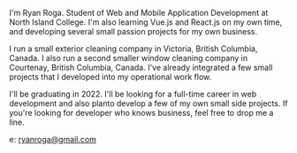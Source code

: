 I'm Ryan Roga. Student of Web and Mobile Application Development at North Island College. I'm also learning Vue.js and React.js on my own time, and developing several small passion projects for my own business.

I run a small exterior cleaning company in Victoria, British Columbia, Canada. I also run a second smaller window cleaning company in Courtenay, British Columbia, Canada. I've already integrated a few small projects that I developed into my operational work flow.

I'll be graduating in 2022. I'll be looking for a full-time career in web development and also planto develop a few of my own small side projects. If you're looking for developer who knows business, feel free to drop me a line.

e: ryanroga@gmail.com
